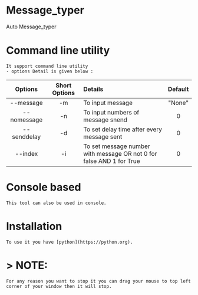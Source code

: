 # Message_typer
 Auto Message_typer

# Command line utility
    It support command line utility
    - options Detail is given below :
|  Options  | Short Options | Details | Default|
|:----------:|:-----:|:-----------|:--------:|
|--message |-m| To input message | "None"|
|--nomessage |-n| To input numbers of message snend | 0|
|--senddelay |-d| To set delay time after every message sent  | 0|
|--index |-i| To set message number with message OR not 0 for false AND 1 for True | 0|

# Console based
    This tool can also be used in console.

# Installation
    To use it you have [python](https://python.org).

# > NOTE:
    For any reason you want to stop it you can drag your mouse to top left corner of your window then it will stop.